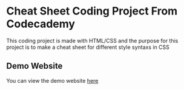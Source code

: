 # Cheat Sheet Coding Project From Codecademy

This coding project is made with HTML/CSS and the purpose for this project is to make a cheat sheet for different style syntaxs in CSS 

## Demo Website 
You can view the demo website [here](https://ethanhunter7.github.io/CheatSheet/)
